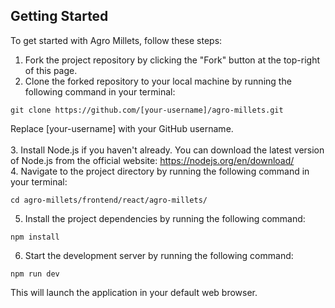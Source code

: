 ## Getting Started

To get started with Agro Millets, follow these steps:<br>
1. Fork the project repository by clicking the "Fork" button at the top-right of this page.<br>
2. Clone the forked repository to your local machine by running the following command in your terminal:<br>
```
git clone https://github.com/[your-username]/agro-millets.git
```
Replace [your-username] with your GitHub username.<br><br>
 3. Install Node.js if you haven't already. You can download the latest version of Node.js from the official website: https://nodejs.org/en/download/ <br>
 4. Navigate to the project directory by running the following command in your terminal: <br>
```
cd agro-millets/frontend/react/agro-millets/
```
5. Install the project dependencies by running the following command:
```
npm install
```
6. Start the development server by running the following command:
```
npm run dev
```
This will launch the application in your default web browser.
